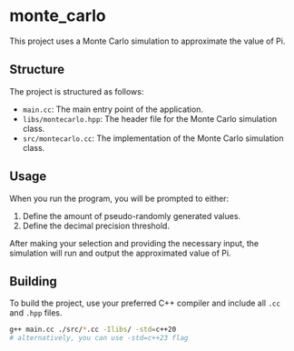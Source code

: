 # monte_carlo

This project uses a Monte Carlo simulation to approximate the value of Pi.

## Structure

The project is structured as follows:

- `main.cc`: The main entry point of the application.
- `libs/montecarlo.hpp`: The header file for the Monte Carlo simulation class.
- `src/montecarlo.cc`: The implementation of the Monte Carlo simulation class.

## Usage

When you run the program, you will be prompted to either:

1. Define the amount of pseudo-randomly generated values.
2. Define the decimal precision threshold.

After making your selection and providing the necessary input, the simulation will run and output the approximated value of Pi.

## Building

To build the project, use your preferred C++ compiler and include all `.cc` and `.hpp` files.

```bash
g++ main.cc ./src/*.cc -Ilibs/ -std=c++20
# alternatively, you can use -std=c++23 flag
```
